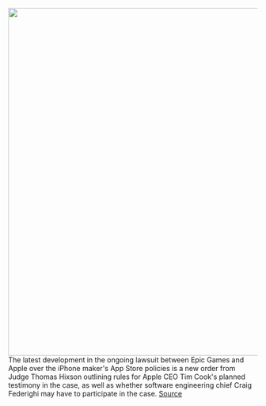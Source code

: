 <img src='https://cdn.vox-cdn.com/thumbor/dQh7B9nYNDfuurnYznQvOU0lGeQ=/0x0:2040x1360/1200x800/filters:focal(857x517:1183x843)/cdn.vox-cdn.com/uploads/chorus_image/image/68543593/acastro_20200818_1777_epicApple_0003.0.0.jpg' width='700px' /><br/>
The latest development in the ongoing lawsuit between Epic Games and Apple over the iPhone maker's App Store policies is a new order from Judge Thomas Hixson outlining rules for Apple CEO Tim Cook's planned testimony in the case, as well as whether software engineering chief Craig Federighi may have to participate in the case.
<a href='https://www.theverge.com/2020/12/17/22187339/epic-apple-fortnite-lawsuit-testimony-tim-cook-craig-federighi'> Source <a/>
